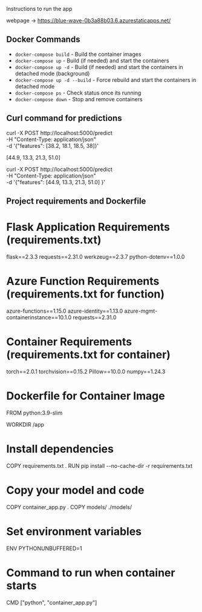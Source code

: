 Instructions to run the app

webpage -> https://blue-wave-0b3a88b03.6.azurestaticapps.net/


## Docker Commands

- `docker-compose build` - Build the container images
- `docker-compose up` - Build (if needed) and start the containers
- `docker-compose up -d` - Build (if needed) and start the containers in detached mode (background)
- `docker-compose up -d --build` - Force rebuild and start the containers in detached mode
- `docker-compose ps` - Check status once its running
- `docker-compose down` - Stop and remove containers

## Curl command for predictions

curl -X POST http://localhost:5000/predict \
  -H "Content-Type: application/json" \
  -d '{"features": [38.2, 18.1, 18.5, 38]}'

[44.9, 13.3, 21.3, 51.0]

curl -X POST http://localhost:5000/predict \
  -H "Content-Type: application/json" \
  -d '{"features": [44.9, 13.3, 21.3, 51.0] }'


## Project requirements and Dockerfile

# Flask Application Requirements (requirements.txt)
flask==2.3.3
requests==2.31.0
werkzeug==2.3.7
python-dotenv==1.0.0

# Azure Function Requirements (requirements.txt for function)
azure-functions==1.15.0
azure-identity==1.13.0
azure-mgmt-containerinstance==10.1.0
requests==2.31.0

# Container Requirements (requirements.txt for container)
torch==2.0.1
torchvision==0.15.2
Pillow==10.0.0
numpy==1.24.3

# Dockerfile for Container Image
FROM python:3.9-slim

WORKDIR /app

# Install dependencies
COPY requirements.txt .
RUN pip install --no-cache-dir -r requirements.txt

# Copy your model and code
COPY container_app.py .
COPY models/ ./models/

# Set environment variables
ENV PYTHONUNBUFFERED=1

# Command to run when container starts
CMD ["python", "container_app.py"]